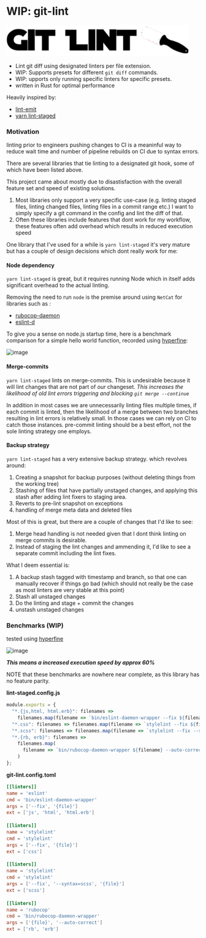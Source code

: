 #  WIP: git-lint

![image](https://github.com/alexanderjeurissen/git-lint/blob/main/public/assets/screenshots/linter%20copy.png?raw=true)

- Lint git diff using designated linters per file extension.
- WIP: Supports presets for different `git diff` commands.
- WIP: upports only running specific linters for specific presets.
- written in Rust for optimal performance

Heavily inspired by:

- [lint-emit](https://github.com/ragone/lint-emit)
- [yarn lint-staged](https://github.com/okonet/lint-staged)


### Motivation

linting prior to engineers pushing changes to CI is a meaninful way to reduce wait time and number of pipeline rebuilds on CI due to syntax errors.

There are several libraries that tie linting to a designated git hook, some of which have been listed above.

This project came about mostly due to disastisfaction with the overall feature set and speed of existing solutions.

1. Most libraries only support a very specific use-case (e.g. linting staged files, linting changed files, linting files in a commit range etc.) I want to simply specify a git command in the config and lint the diff of that.
2. Often these libraries include features that dont work for my workflow, these features often add overhead which results in reduced execution speed

One library that I've used for a while is `yarn lint-staged` it's very mature but has a couple of design decisions which dont really work for me:

#### Node dependency

`yarn lint-staged` is great, but it requires running Node which in itself adds significant overhead to the actual linting.

Removing the need to run `node` is the premise around using `NetCat` for libraries such as :

- [rubocop-daemon](https://github.com/fohte/rubocop-daemon#more-speed)
- [eslint-d](https://github.com/mantoni/eslint_d.js#moar-speed)

To give you a sense on node.js startup time, here is a benchmark comparison for a simple hello world function, recorded using [hyperfine](https://github.com/sharkdp/hyperfine):

![image](https://github.com/alexanderjeurissen/lint-staged/blob/main/public/assets/screenshots/hello_world_benchmark.png?raw=true)

#### Merge-commits

`yarn lint-staged` lints on merge-commits. This is undesirable because it will lint changes that are not part of *our* changeset. *This increases the likelihood of old lint errors triggering and blocking `git merge --continue`*

In addition in most cases we are unnecessarily linting files multiple times, if each commit is linted, then the likelihood of a merge between two branches resulting in lint errors is relatively small. In those cases we can rely on CI to catch those instances. pre-commit linting should be a best effort, not the sole linting strategy one employs.

#### Backup strategy

`yarn lint-staged` has a very extensive backup strategy. which revolves around:

1. Creating a snapshot for backup purposes (without deleting things from the working tree)
2. Stashing of files that have partially unstaged changes, and applying this stash after adding lint fixers to staging area.
3. Reverts to pre-lint snapshot on exceptions
4. handling of merge meta data and deleted files

Most of this is great, but there are a couple of changes that I'd like to see:

1. Merge head handling is not needed given that I dont think linting on merge commits is desirable.
2. Instead of staging the lint changes and ammending it, I'd like to see a separate commit including the lint fixes.

What I deem essential is:

1. A backup stash tagged with timestamp and branch, so that one can manually recover if things go bad (which should not really be the case as most linters are very stable at this point)
2. Stash all unstaged changes
3. Do the linting and stage + commit the changes
4. unstash unstaged changes


### Benchmarks (WIP)

tested using [hyperfine](https://github.com/sharkdp/hyperfine)

![image](https://github.com/alexanderjeurissen/lint-staged/blob/main/public/assets/screenshots/benchmark.png)

_**This means a increased execution speed by approx 60%**_

NOTE that these benchmarks are nowhere near complete, as this library has no feature parity.

**lint-staged.config.js**

```js
module.exports = {
  "*.{js,html, html.erb}": filenames =>
    filenames.map(filename => `bin/eslint-daemon-wrapper --fix ${filename}`),
  "*.css": filenames => filenames.map(filename => `stylelint --fix ${filename}`),
  "*.scss": filenames => filenames.map(filename => `stylelint --fix --syntax=scss ${filename}`),
  "*.{rb, erb}": filenames =>
    filenames.map(
      filename => `bin/rubocop-daemon-wrapper ${filename} --auto-correct`
    )
};
```

**git-lint.config.toml**

```toml
[[linters]]
name = 'eslint'
cmd = 'bin/eslint-daemon-wrapper'
args = ['--fix', '{file}']
ext = ['js', 'html', 'html.erb']

[[linters]]
name = 'stylelint'
cmd = 'stylelint'
args = ['--fix', '{file}']
ext = ['css']

[[linters]]
name = 'stylelint'
cmd = 'stylelint'
args = ['--fix', '--syntax=scss', '{file}']
ext = ['scss']

[[linters]]
name = 'rubocop'
cmd = 'bin/rubocop-daemon-wrapper'
args = ['{file}', '--auto-correct']
ext = ['rb', 'erb']
```



